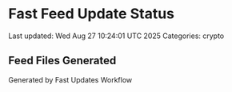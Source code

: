 # Fast Feed Update Status
Last updated: Wed Aug 27 10:24:01 UTC 2025
Categories: crypto

## Feed Files Generated

Generated by Fast Updates Workflow
